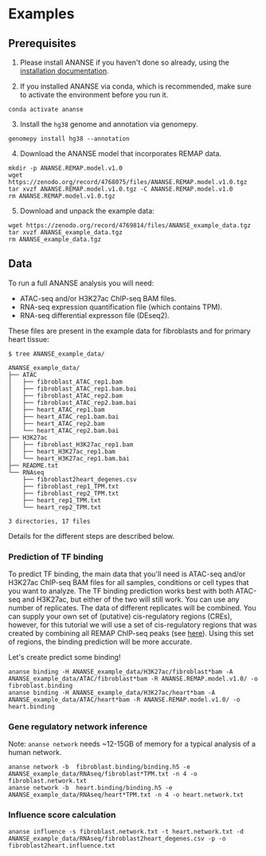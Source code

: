 # Examples

## Prerequisites

1. Please install ANANSE if you haven't done so already, using the [installation documentation](installation.md).

2. If you installed ANANSE via conda, which is recommended, make sure to activate the environment before you run it.

```
conda activate ananse
```

3. Install the `hg38` genome and annotation via genomepy.

```
genomepy install hg38 --annotation
```

4. Download the ANANSE model that incorporates REMAP data.

```
mkdir -p ANANSE.REMAP.model.v1.0
wget https://zenodo.org/record/4768075/files/ANANSE.REMAP.model.v1.0.tgz
tar xvzf ANANSE.REMAP.model.v1.0.tgz -C ANANSE.REMAP.model.v1.0
rm ANANSE.REMAP.model.v1.0.tgz
```

5. Download and unpack the example data:

```
wget https://zenodo.org/record/4769814/files/ANANSE_example_data.tgz
tar xvzf ANANSE_example_data.tgz
rm ANANSE_example_data.tgz
```


##  Data

To run a full ANANSE analysis you will need:

* ATAC-seq and/or H3K27ac ChIP-seq BAM files.
* RNA-seq expression quantification file (which contains TPM).
* RNA-seq differential expresson file (DEseq2).

These files are present in the example data for fibroblasts and for primary heart tissue:

```
$ tree ANANSE_example_data/

ANANSE_example_data/
├── ATAC
│   ├── fibroblast_ATAC_rep1.bam
│   ├── fibroblast_ATAC_rep1.bam.bai
│   ├── fibroblast_ATAC_rep2.bam
│   ├── fibroblast_ATAC_rep2.bam.bai
│   ├── heart_ATAC_rep1.bam
│   ├── heart_ATAC_rep1.bam.bai
│   ├── heart_ATAC_rep2.bam
│   └── heart_ATAC_rep2.bam.bai
├── H3K27ac
│   ├── fibroblast_H3K27ac_rep1.bam
│   ├── heart_H3K27ac_rep1.bam
│   └── heart_H3K27ac_rep1.bam.bai
├── README.txt
└── RNAseq
    ├── fibroblast2heart_degenes.csv
    ├── fibroblast_rep1_TPM.txt
    ├── fibroblast_rep2_TPM.txt
    ├── heart_rep1_TPM.txt
    └── heart_rep2_TPM.txt

3 directories, 17 files
```


Details for the different steps are described below.

### Prediction of TF binding

To predict TF binding, the main data that you'll need is ATAC-seq and/or H3K27ac ChIP-seq BAM files for all samples, conditions or cell types that you want to analyze. The TF binding prediction works best with both ATAC-seq and H3K27ac, but either of the two will still work.
You can use any number of replicates. The data of different replicates will be combined.
You can supply your own set of (putative) cis-regulatory regions (CREs), however, for this tutorial we will use a set of cis-regulatory regions that was created by combining all REMAP ChIP-seq peaks (see [here](ananse-cre.md)). Using this set of regions, the binding prediction will be more accurate.

Let's create predict some binding!

```
ananse binding -H ANANSE_example_data/H3K27ac/fibroblast*bam -A ANANSE_example_data/ATAC/fibroblast*bam -R ANANSE.REMAP.model.v1.0/ -o fibroblast.binding
ananse binding -H ANANSE_example_data/H3K27ac/heart*bam -A ANANSE_example_data/ATAC/heart*bam -R ANANSE.REMAP.model.v1.0/ -o heart.binding
```

### Gene regulatory network inference

Note: `ananse network` needs ~12-15GB of memory for a typical analysis of a human network.

```
ananse network -b  fibroblast.binding/binding.h5 -e ANANSE_example_data/RNAseq/fibroblast*TPM.txt -n 4 -o fibroblast.network.txt
ananse network -b  heart.binding/binding.h5 -e ANANSE_example_data/RNAseq/heart*TPM.txt -n 4 -o heart.network.txt
```

### Influence score calculation

```
ananse influence -s fibroblast.network.txt -t heart.network.txt -d ANANSE_example_data/RNAseq/fibroblast2heart_degenes.csv -p -o fibroblast2heart.influence.txt 
```



